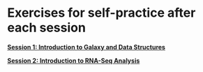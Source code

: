 Exercises for self-practice after each session
==============================================

[**Session 1: Introduction to Galaxy and Data Structures**](https://github.com/sumeetpalsingh/NGS_course/blob/master/Exercises/Session1_Exercise.md)

[**Session 2: Introduction to RNA-Seq Analysis**](https://github.com/sumeetpalsingh/NGS_Course/blob/master/Exercises/Session2_Exercise.md)
